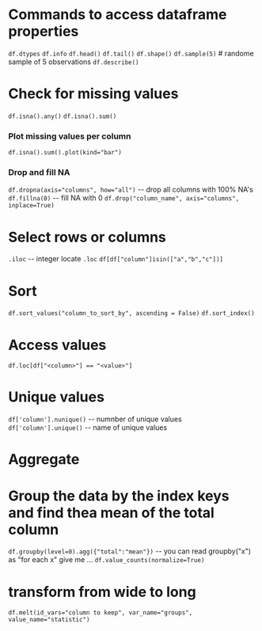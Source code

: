 
# Commands to access dataframe properties
`df.dtypes`
`df.info`
`df.head()`
`df.tail()`
`df.shape()`
`df.sample(5)` # randome sample of 5 observations
`df.describe()`

# Check for missing values 
`df.isna().any()`
`df.isna().sum()`
### Plot missing values per column
`df.isna().sum().plot(kind="bar")`

### Drop and fill NA 
`df.dropna(axis="columns", how="all")` -- drop all columns with 100% NA's
`df.fillna(0)` -- fill NA with 0
`df.drop("column_name", axis="columns", inplace=True)`
# Select rows or columns 
`.iloc` -- integer locate
`.loc`
`df[df["column"]isin(["a","b","c"])]`

# Sort 
`df.sort_values("column_to_sort_by", ascending = False)`
`df.sort_index()`

# Access values 
`df.loc[df["<column>"] == "<value>"]`

# Unique values
`df['column'].nunique()` -- numnber of unique values 
`df['column'].unique()` -- name of unique values 


# Aggregate
# Group the data by the index keys and find thea mean of the total column
`df.groupby(level=0).agg({"total":"mean"})` -- you can read groupby("x") as "for each x" give me ...
`df.value_counts(normalize=True)`

# transform from wide to long
`df.melt(id_vars="column to keep", var_name="groups", value_name="statistic")`